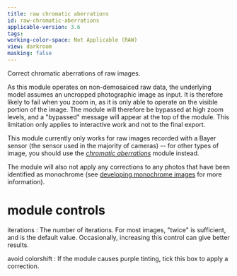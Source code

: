 ```yaml
---
title: raw chromatic aberrations
id: raw-chromatic-aberrations
applicable-version: 3.6
tags: 
working-color-space: Not Applicable (RAW) 
view: darkroom
masking: false
---
```


Correct chromatic aberrations of raw images.

As this module operates on non-demosaiced raw data, the underlying model assumes an uncropped photographic image as input. It is therefore likely to fail when you zoom in, as it is only able to operate on the visible portion of the image. The module will therefore be bypassed at high zoom levels, and a "bypassed" message will appear at the top of the module. This limitation only applies to interactive work and not to the final export. 

This module currently only works for raw images recorded with a Bayer sensor (the sensor used in the majority of cameras) -- for other types of image, you should use the [_chromatic aberrations_](./chromatic-aberrations.md) module instead. 

The module will also not apply any corrections to any photos that have been identified as monochrome (see [developing monochrome images](../../guides-tutorials/monochrome.md) for more information).

# module controls

iterations
: The number of iterations. For most images, "twice" is sufficient, and is the default value. Occasionally, increasing this control can give better results.

avoid colorshift
: If the module causes purple tinting, tick this box to apply a correction.
